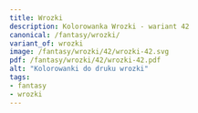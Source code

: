 ```yaml
---
title: Wrozki
description: Kolorowanka Wrozki - wariant 42
canonical: /fantasy/wrozki/
variant_of: wrozki
image: /fantasy/wrozki/42/wrozki-42.svg
pdf: /fantasy/wrozki/42/wrozki-42.pdf
alt: "Kolorowanki do druku wrozki"
tags:
- fantasy
- wrozki
---
```

